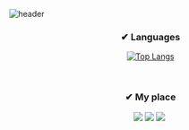 ![header](https://capsule-render.vercel.app/api?type=waving&color=auto&height=350&section=header&text=⚡️Hello,%20Stranger⚡️&fontSize=80&fontAlignY=40&desc=&descSize=30&descAlignY=60)

<h3 align="center">✔ Languages</h3>
<div align="center">

[![Top Langs](https://github-readme-stats.vercel.app/api/top-langs/?username=NaGyeong-Park&layout=compact)](https://github.com/anuraghazra/github-readme-stats)
</div>
&nbsp
&nbsp

<h3 align="center">✔ My place</h3>
<p align="center">
    <a href="https://bit.ly/3QUfIxK"><img src="https://img.shields.io/badge/CV-018EF5?style=for-the-badge&logo=ReadMe&logoColor=white&link=https://nagyeongpark.notion.site/FrontEnd-Developer-4ef9519b9a5a42b4a5976162a99a4e24"/></a>
    <a href="mailto:ngp.july@gmail.com"><img src="https://img.shields.io/badge/Gmail-EA4335?style=for-the-badge&logo=Gmail&logoColor=white&link=mailto:ngp.july@gmail.com"/></a>
<a href="https://velog.io/@wksmstkfka12" align="center">
    <img src="https://img.shields.io/badge/Velog-20C997?style=for-the-badge&logo=Velog&logoColor=white"/></a>&nbsp

</p>
&nbsp
&nbsp
